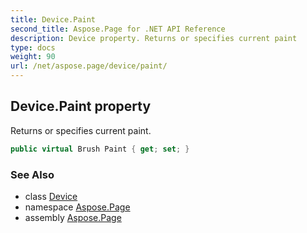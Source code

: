 ```yaml
---
title: Device.Paint
second_title: Aspose.Page for .NET API Reference
description: Device property. Returns or specifies current paint
type: docs
weight: 90
url: /net/aspose.page/device/paint/
---
```

## Device.Paint property

Returns or specifies current paint.

```csharp
public virtual Brush Paint { get; set; }
```

### See Also

* class [Device](../)
* namespace [Aspose.Page](../../device/)
* assembly [Aspose.Page](../../../)


